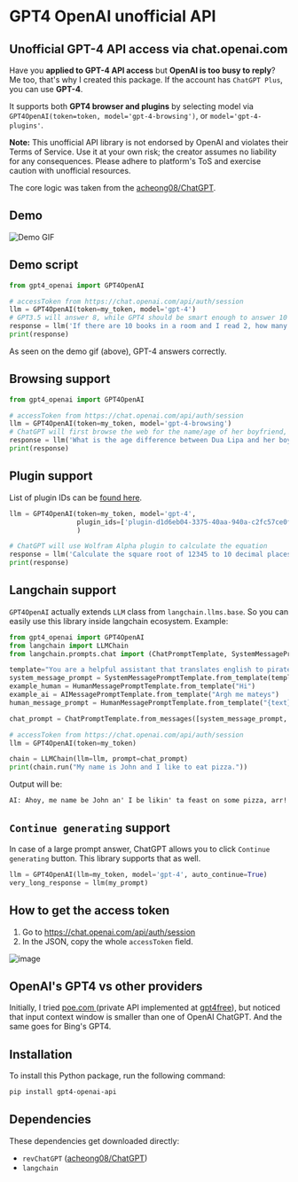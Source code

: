 # GPT4 OpenAI unofficial API

## Unofficial GPT-4 API access via chat.openai.com

Have you **applied to GPT-4 API access** but **OpenAI is too busy to reply**? Me too, that's why I created this package. If the account has `ChatGPT Plus`, you can use **GPT-4**.

It supports both **GPT4 browser and plugins** by selecting model via `GPT4OpenAI(token=token, model='gpt-4-browsing')`, or `model='gpt-4-plugins'`.

**Note:** This unofficial API library is not endorsed by OpenAI and violates their Terms of Service. Use it at your own risk; the creator assumes no liability for any consequences. Please adhere to platform's ToS and exercise caution with unofficial resources.

The core logic was taken from the [acheong08/ChatGPT](https://github.com/acheong08/ChatGPT).

## Demo

![Demo GIF](https://user-images.githubusercontent.com/18037362/236707120-e93d40bc-b73b-4f72-bc7d-d0449a082946.gif)

## Demo script

```python
from gpt4_openai import GPT4OpenAI

# accessToken from https://chat.openai.com/api/auth/session
llm = GPT4OpenAI(token=my_token, model='gpt-4')
# GPT3.5 will answer 8, while GPT4 should be smart enough to answer 10
response = llm('If there are 10 books in a room and I read 2, how many books are still in the room?')
print(response)
```

As seen on the demo gif (above), GPT-4 answers correctly.

## Browsing support

```python
from gpt4_openai import GPT4OpenAI

# accessToken from https://chat.openai.com/api/auth/session
llm = GPT4OpenAI(token=my_token, model='gpt-4-browsing')
# ChatGPT will first browse the web for the name/age of her boyfriend, then return the answer
response = llm('What is the age difference between Dua Lipa and her boyfriend?')
print(response)
```

## Plugin support

List of plugin IDs can be [found here](https://github.com/acheong08/ChatGPT/blob/main/docs/plugins.json).

```python
llm = GPT4OpenAI(token=my_token, model='gpt-4',
                 plugin_ids=['plugin-d1d6eb04-3375-40aa-940a-c2fc57ce0f51'] # Wolfram Alpha
                 )

# ChatGPT will use Wolfram Alpha plugin to calculate the equation
response = llm('Calculate the square root of 12345 to 10 decimal places')
print(response)
```

## Langchain support

`GPT4OpenAI` actually extends `LLM` class from `langchain.llms.base`. So you can easily use this library inside langchain ecosystem. Example:

```python
from gpt4_openai import GPT4OpenAI
from langchain import LLMChain
from langchain.prompts.chat import (ChatPromptTemplate, SystemMessagePromptTemplate, AIMessagePromptTemplate, HumanMessagePromptTemplate)

template="You are a helpful assistant that translates english to pirate."
system_message_prompt = SystemMessagePromptTemplate.from_template(template)
example_human = HumanMessagePromptTemplate.from_template("Hi")
example_ai = AIMessagePromptTemplate.from_template("Argh me mateys")
human_message_prompt = HumanMessagePromptTemplate.from_template("{text}")

chat_prompt = ChatPromptTemplate.from_messages([system_message_prompt, example_human, example_ai, human_message_prompt])

# accessToken from https://chat.openai.com/api/auth/session
llm = GPT4OpenAI(token=my_token)

chain = LLMChain(llm=llm, prompt=chat_prompt)
print(chain.run("My name is John and I like to eat pizza."))
```

Output will be:
```
AI: Ahoy, me name be John an' I be likin' ta feast on some pizza, arr!
```

## `Continue generating` support

In case of a large prompt answer, ChatGPT allows you to click `Continue generating` button. This library supports that as well.

```python
llm = GPT4OpenAI(llm=my_token, model='gpt-4', auto_continue=True)
very_long_response = llm(my_prompt)
```

## How to get the access token

1. Go to https://chat.openai.com/api/auth/session
2. In the JSON, copy the whole `accessToken` field.

![image](https://github.com/Erol444/gpt4-openai-api/assets/18037362/c0bdfd9c-8ad1-48ca-8344-621a4513e04b)

## OpenAI's GPT4 vs other providers

Initially, I tried [poe.com ](https://poe.com/) (private API implemented at [gpt4free](https://github.com/gptforfree/gpt4free/tree/main/quora)), but noticed that input context window is smaller than one of OpenAI ChatGPT. And the same goes for Bing's GPT4.

## Installation

To install this Python package, run the following command:

```bash
pip install gpt4-openai-api
```

## Dependencies

These dependencies get downloaded directly:

- `revChatGPT` ([acheong08/ChatGPT](https://github.com/acheong08/ChatGPT))
- `langchain`
